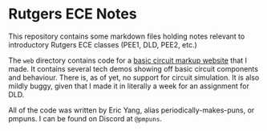 # Rutgers ECE Notes

This repository contains some markdown files holding notes relevant to introductory Rutgers ECE classes (PEE1, DLD, PEE2, etc.)

The `web` directory contains code for a [basic circuit markup website](https://ecenotes.pmpuns.dev) that I made. It contains several tech demos showing off basic circuit components and behaviour. There is, as of yet, no support for circuit simulation. It is also mildly buggy, given that I made it in literally a week for an assignment for DLD.

All of the code was written by Eric Yang, alias periodically-makes-puns, or pmpuns. I can be found on Discord at `@pmpuns`.
